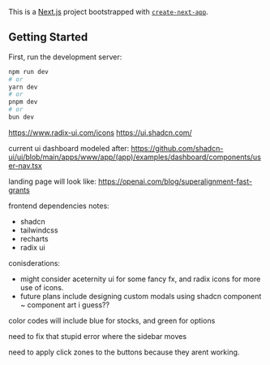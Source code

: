 This is a [Next.js](https://nextjs.org/) project bootstrapped with [`create-next-app`](https://github.com/vercel/next.js/tree/canary/packages/create-next-app).

## Getting Started

First, run the development server:

```bash
npm run dev
# or
yarn dev
# or
pnpm dev
# or
bun dev
```

https://www.radix-ui.com/icons
https://ui.shadcn.com/

current ui dashboard modeled after: 
https://github.com/shadcn-ui/ui/blob/main/apps/www/app/(app)/examples/dashboard/components/user-nav.tsx

landing page will look like: 
https://openai.com/blog/superalignment-fast-grants


frontend dependencies notes:
- shadcn
- tailwindcss
- recharts
- radix ui

conisderations:
- might consider aceternity ui for some fancy fx, and radix icons for more use of icons.
- future plans include designing custom modals using shadcn component ~ component art i guess??


color codes will include blue for stocks, and green for options


need to fix that stupid error where the sidebar moves


need to apply click zones to the buttons because they arent working.